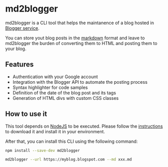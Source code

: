 # md2blogger

md2blogger is a CLI tool that helps the maintanence of a blog hosted in [Blogger service](https://www.blogger.com/).

You can store yout blog posts in the [markdown](https://www.markdownguide.org/) format and leave to md2blogger the burden of converting them to HTML and posting them to your blog.

## Features

- Authentication with your Google account
- Integration with the Blogger API to automate the posting process
- Syntax highlighter for code samples
- Definition of the date of the blog post and its tags
- Generation of HTML divs with custom CSS classes


## How to use it

This tool depends on [NodeJS](https://nodejs.org/en/about) to be executed. Please follow the [instructions](https://nodejs.org/en/download/) to download it and install it in your environment.

After that, you can install this CLI using the following command:

```bash
npm install --save-dev md2blogger
```

```bash
md2blogger --url https://myblog.blogspot.com --md xxx.md
```